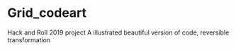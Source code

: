 # Grid_codeart
Hack and Roll 2019 project
A illustrated beautiful version of code, reversible transformation
